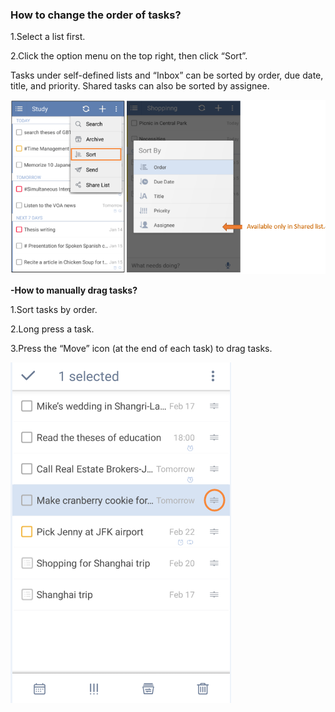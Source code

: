 ### How to change the order of tasks?

1.Select a list first.

2.Click the option menu on the top right, then click “Sort”.

Tasks under self-defined lists and “Inbox” can be sorted by order, due date, title, and priority. Shared tasks can also be sorted by assignee.

![](../images/image2.2.3.2X.png)


**-How to manually drag tasks?**

1.Sort tasks by order.

2.Long press a task.

3.Press the “Move” icon (at the end of each task) to drag tasks.

![](../images/image2.2.3.3X.png)

